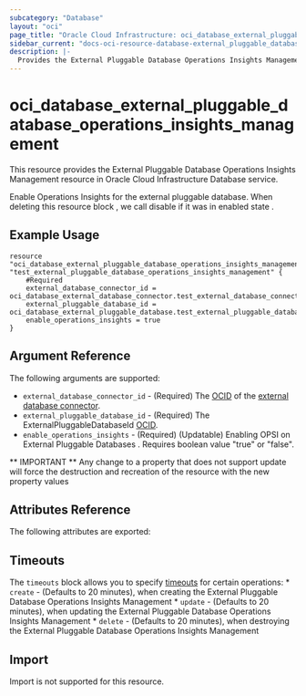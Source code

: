 ```yaml
---
subcategory: "Database"
layout: "oci"
page_title: "Oracle Cloud Infrastructure: oci_database_external_pluggable_database_operations_insights_management"
sidebar_current: "docs-oci-resource-database-external_pluggable_database_operations_insights_management"
description: |-
  Provides the External Pluggable Database Operations Insights Management resource in Oracle Cloud Infrastructure Database service
---
```


# oci_database_external_pluggable_database_operations_insights_management
This resource provides the External Pluggable Database Operations Insights Management resource in Oracle Cloud Infrastructure Database service.

Enable Operations Insights for the external pluggable database.
When deleting this resource block , we call disable if it was in enabled state .

## Example Usage

```hcl
resource "oci_database_external_pluggable_database_operations_insights_management" "test_external_pluggable_database_operations_insights_management" {
	#Required
	external_database_connector_id = oci_database_external_database_connector.test_external_database_connector.id
	external_pluggable_database_id = oci_database_external_pluggable_database.test_external_pluggable_database.id
    enable_operations_insights = true
}
```

## Argument Reference

The following arguments are supported:

* `external_database_connector_id` - (Required) The [OCID](https://docs.cloud.oracle.com/iaas/Content/General/Concepts/identifiers.htm) of the [external database connector](https://docs.cloud.oracle.com/iaas/api/#/en/database/latest/datatypes/CreateExternalDatabaseConnectorDetails). 
* `external_pluggable_database_id` - (Required) The ExternalPluggableDatabaseId [OCID](https://docs.cloud.oracle.com/iaas/Content/General/Concepts/identifiers.htm).
* `enable_operations_insights`  -  (Required) (Updatable) Enabling OPSI on External Pluggable Databases . Requires boolean value "true" or "false". 

** IMPORTANT **
Any change to a property that does not support update will force the destruction and recreation of the resource with the new property values

## Attributes Reference

The following attributes are exported:


## Timeouts

The `timeouts` block allows you to specify [timeouts](https://registry.terraform.io/providers/hashicorp/oci/latest/docs/guides/changing_timeouts) for certain operations:
	* `create` - (Defaults to 20 minutes), when creating the External Pluggable Database Operations Insights Management
	* `update` - (Defaults to 20 minutes), when updating the External Pluggable Database Operations Insights Management
	* `delete` - (Defaults to 20 minutes), when destroying the External Pluggable Database Operations Insights Management


## Import

Import is not supported for this resource.

